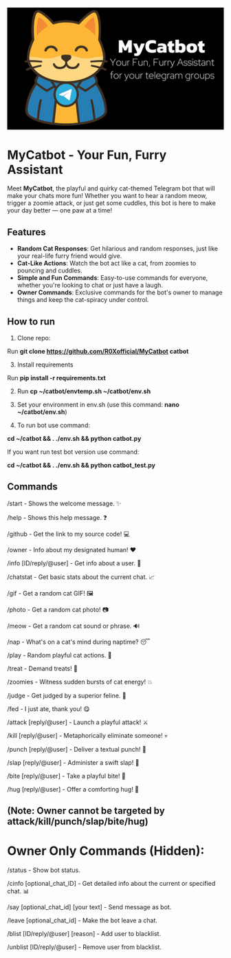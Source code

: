 ![MyCatbot](https://github.com/R0Xofficial/MyCatbot/blob/main/banner.png)

# MyCatbot - Your Fun, Furry Assistant

Meet **MyCatbot**, the playful and quirky cat-themed Telegram bot that will make your chats more fun! Whether you want to hear a random meow, trigger a zoomie attack, or just get some cuddles, this bot is here to make your day better — one paw at a time!

## Features

- **Random Cat Responses**: Get hilarious and random responses, just like your real-life furry friend would give.
- **Cat-Like Actions**: Watch the bot act like a cat, from zoomies to pouncing and cuddles.
- **Simple and Fun Commands**: Easy-to-use commands for everyone, whether you're looking to chat or just have a laugh.
- **Owner Commands**: Exclusive commands for the bot's owner to manage things and keep the cat-spiracy under control.

## How to run

1. Clone repo:
   
Run **git clone https://github.com/R0Xofficial/MyCatbot catbot**

3. Install requirements
   
Run **pip install -r requirements.txt**

2. Run **cp ~/catbot/envtemp.sh ~/catbot/env.sh**

3. Set your environment in env.sh (use this command: **nano ~/catbot/env.sh**)

4. To run bot use command:

**cd ~/catbot && . ./env.sh && python catbot.py**

If you want run test bot version use command:

**cd ~/catbot && . ./env.sh && python catbot_test.py**

## Commands

/start - Shows the welcome message. ✨

/help - Shows this help message. ❓

/github - Get the link to my source code! 💻

/owner - Info about my designated human! ❤️

/info [ID/reply/@user] - Get info about a user. 👤

/chatstat - Get basic stats about the current chat. 📈

/gif - Get a random cat GIF! 🖼️

/photo - Get a random cat photo! 📷

/meow - Get a random cat sound or phrase. 🔊

/nap - What's on a cat's mind during naptime? 😴

/play - Random playful cat actions. 🧶

/treat - Demand treats! 🎁

/zoomies - Witness sudden bursts of cat energy! 💥

/judge - Get judged by a superior feline. 🧐

/fed - I just ate, thank you! 😋

/attack [reply/@user] - Launch a playful attack! ⚔️

/kill [reply/@user] - Metaphorically eliminate someone! 💀

/punch [reply/@user] - Deliver a textual punch! 👊

/slap [reply/@user] - Administer a swift slap! 👋

/bite [reply/@user] - Take a playful bite! 😬

/hug [reply/@user] - Offer a comforting hug! 🤗

## (Note: Owner cannot be targeted by attack/kill/punch/slap/bite/hug)

# Owner Only Commands (Hidden):

/status - Show bot status.

/cinfo [optional_chat_ID] - Get detailed info about the current or specified chat. 📊

/say [optional_chat_id] [your text] - Send message as bot.

/leave [optional_chat_id] - Make the bot leave a chat.

/blist [ID/reply/@user] [reason] - Add user to blacklist.

/unblist [ID/reply/@user] - Remove user from blacklist.
